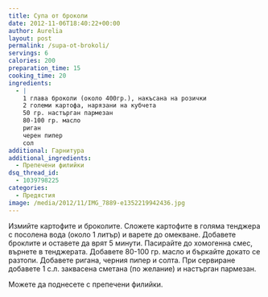 ```yaml
---
title: Супа от броколи
date: 2012-11-06T18:40:22+00:00
author: Aurelia
layout: post
permalink: /supa-ot-brokoli/
servings: 6
calories: 200
preparation_time: 15
cooking_time: 20
ingredients:
  - |
    1 глава броколи (около 400гр.), накъсана на розички
    2 големи картофа, нарязани на кубчета
    50 гр. настърган пармезан
    80-100 гр. масло
    риган
    черен пипер
    сол 
additional: Гарнитура
additional_ingredients:
  - Препечени филийки
dsq_thread_id:
  - 1039798225
categories:
  - Предястия
image: /media/2012/11/IMG_7889-e1352219942436.jpg
---
```

Измийте картофите и броколите. Сложете картофите в голяма тенджера с посолена вода (около 1 литър) и варете до омекване. Добавете броклите и оставете да врят 5 минути. Пасирайте до хомогенна смес, върнете в тенджерата. Добавете 80-100 гр. масло и бъркайте докато се разтопи. Добавете ригана, черния пипер и солта. При сервиране добавете 1 с.л. заквасена сметана (по желание) и настърган пармезан.
  
Можете да поднесете с препечени филийки.